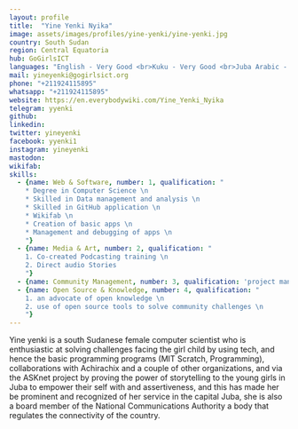 ```yaml
---
layout: profile
title:  "Yine Yenki Nyika"
image: assets/images/profiles/yine-yenki/yine-yenki.jpg
country: South Sudan
region: Central Equatoria
hub: GoGirlsICT
languages: "English - Very Good <br>Kuku - Very Good <br>Juba Arabic - Good"
mail: yineyenki@gogirlsict.org
phone: "+211924115895"
whatsapp: "+211924115895"
website: https://en.everybodywiki.com/Yine_Yenki_Nyika
telegram: yyenki
github: 
linkedin: 
twitter: yineyenki
facebook: yyenki1
instagram: yineyenki
mastodon: 
wikifab:
skills:
  - {name: Web & Software, number: 1, qualification: "
    * Degree in Computer Science \n
    * Skilled in Data management and analysis \n
    * Skilled in GitHub application \n
    * Wikifab \n
    * Creation of basic apps \n
    * Management and debugging of apps \n
    "}
  - {name: Media & Art, number: 2, qualification: "
    1. Co-created Podcasting training \n
    2. Direct audio Stories
    "}
  - {name: Community Management, number: 3, qualification: 'project management experience'}
  - {name: Open Source & Knowledge, number: 4, qualification: "
    1. an advocate of open knowledge \n
    2. use of open source tools to solve community challenges \n
    "}
---
```

Yine yenki is a south Sudanese female computer scientist who is enthusiastic at solving challenges facing the girl child by using tech, and hence the basic programming programs (MIT Scratch, Programming), collaborations with Achirachix and a couple of other organizations, and via the ASKnet project by proving the power of storytelling to the young girls in Juba to empower their self with and assertiveness, and this has made her be prominent and recognized of her service in the capital Juba, she is also a board member of the National Communications Authority a body that regulates the connectivity of the country.